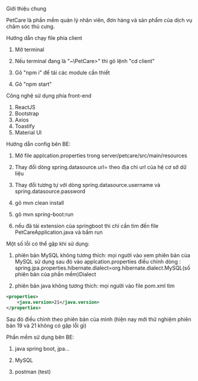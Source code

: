 Giới thiệu chung

PetCare là phần mềm quản lý nhân viên, đơn hàng và sản phẩm của dịch vụ chăm sóc thú cưng.

Hướng dẫn chạy file phía client

1. Mở terminal
 
2. Nếu terminal đang là "~\PetCare>" thì gõ lệnh "cd client"

3. Gõ "npm i" để tải các module cần thiết

4. Gõ "npm start"

Công nghệ sử dụng phía front-end

1. ReactJS
2. Bootstrap
3. Axios
4. Toastify
5. Material UI

Hướng dẫn config bên BE:
1. Mở file applcation.properties trong server/petcare/src/main/resources

2. Thay đổi dòng spring.datasource.url= theo địa chỉ url của hệ cơ sở dữ liệu

3. Thay đổi tương tự với dòng spring.datasource.username và spring.datasource.password

4. gõ mvn clean install

5. gõ mvn spring-boot:run

6. nếu đã tải extension của springboot thì chỉ cần tìm đến file PetCareApplication.java và bấm run

Một số lỗi có thể gặp khi sử dụng:

1. phiên bản MySQL không tương thích: mọi người vào xem phiên bản của MySQL sử dụng sau đó vào applcation.properties điều chỉnh dòng : spring.jpa.properties.hibernate.dialect=org.hibernate.dialect.MySQL(số phiên bản của phần mềm)Dialect

2. phiên bản java không tương thích: mọi người vào file pom.xml tìm
``` xml
<properties>
	<java.version>21</java.version>
</properties>
```
Sau đó điều chỉnh theo phiên bản của mình (hiện nay mới thử nghiệm phiên bản 19 và 21 không có gặp lỗi gì)


Phần mềm sử dụng bên BE:
1. java spring boot, jpa...

2. MySQL

3. postman (test)

